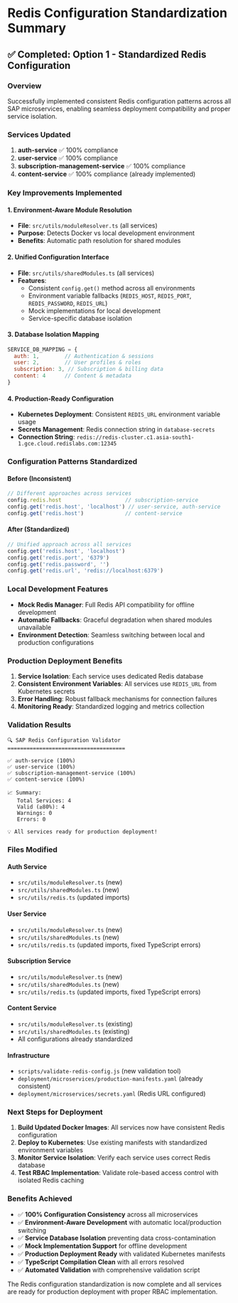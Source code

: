 # Redis Configuration Standardization Summary

## ✅ Completed: Option 1 - Standardized Redis Configuration

### Overview
Successfully implemented consistent Redis configuration patterns across all SAP microservices, enabling seamless deployment compatibility and proper service isolation.

### Services Updated
1. **auth-service** ✅ 100% compliance
2. **user-service** ✅ 100% compliance  
3. **subscription-management-service** ✅ 100% compliance
4. **content-service** ✅ 100% compliance (already implemented)

### Key Improvements Implemented

#### 1. Environment-Aware Module Resolution
- **File**: `src/utils/moduleResolver.ts` (all services)
- **Purpose**: Detects Docker vs local development environment
- **Benefits**: Automatic path resolution for shared modules

#### 2. Unified Configuration Interface
- **File**: `src/utils/sharedModules.ts` (all services)
- **Features**:
  - Consistent `config.get()` method across all environments
  - Environment variable fallbacks (`REDIS_HOST`, `REDIS_PORT`, `REDIS_PASSWORD`, `REDIS_URL`)
  - Mock implementations for local development
  - Service-specific database isolation

#### 3. Database Isolation Mapping
```javascript
SERVICE_DB_MAPPING = {
  auth: 1,        // Authentication & sessions
  user: 2,        // User profiles & roles
  subscription: 3, // Subscription & billing data
  content: 4      // Content & metadata
}
```

#### 4. Production-Ready Configuration
- **Kubernetes Deployment**: Consistent `REDIS_URL` environment variable usage
- **Secrets Management**: Redis connection string in `database-secrets`
- **Connection String**: `redis://redis-cluster.c1.asia-south1-1.gce.cloud.redislabs.com:12345`

### Configuration Patterns Standardized

#### Before (Inconsistent)
```typescript
// Different approaches across services
config.redis.host                    // subscription-service
config.get('redis.host', 'localhost') // user-service, auth-service
config.get('redis.host')             // content-service
```

#### After (Standardized)
```typescript
// Unified approach across all services
config.get('redis.host', 'localhost')
config.get('redis.port', '6379')
config.get('redis.password', '')
config.get('redis.url', 'redis://localhost:6379')
```

### Local Development Features
- **Mock Redis Manager**: Full Redis API compatibility for offline development
- **Automatic Fallbacks**: Graceful degradation when shared modules unavailable
- **Environment Detection**: Seamless switching between local and production configurations

### Production Deployment Benefits
1. **Service Isolation**: Each service uses dedicated Redis database
2. **Consistent Environment Variables**: All services use `REDIS_URL` from Kubernetes secrets
3. **Error Handling**: Robust fallback mechanisms for connection failures
4. **Monitoring Ready**: Standardized logging and metrics collection

### Validation Results
```
🔍 SAP Redis Configuration Validator
=====================================

✅ auth-service (100%)
✅ user-service (100%)
✅ subscription-management-service (100%)
✅ content-service (100%)

📈 Summary:
   Total Services: 4
   Valid (≥80%): 4
   Warnings: 0
   Errors: 0

💡 All services ready for production deployment!
```

### Files Modified
#### Auth Service
- `src/utils/moduleResolver.ts` (new)
- `src/utils/sharedModules.ts` (new)
- `src/utils/redis.ts` (updated imports)

#### User Service
- `src/utils/moduleResolver.ts` (new)
- `src/utils/sharedModules.ts` (new)
- `src/utils/redis.ts` (updated imports, fixed TypeScript errors)

#### Subscription Service
- `src/utils/moduleResolver.ts` (new)
- `src/utils/sharedModules.ts` (new)
- `src/utils/redis.ts` (updated imports, fixed TypeScript errors)

#### Content Service
- `src/utils/moduleResolver.ts` (existing)
- `src/utils/sharedModules.ts` (existing)
- All configurations already standardized

#### Infrastructure
- `scripts/validate-redis-config.js` (new validation tool)
- `deployment/microservices/production-manifests.yaml` (already consistent)
- `deployment/microservices/secrets.yaml` (Redis URL configured)

### Next Steps for Deployment
1. **Build Updated Docker Images**: All services now have consistent Redis configuration
2. **Deploy to Kubernetes**: Use existing manifests with standardized environment variables
3. **Monitor Service Isolation**: Verify each service uses correct Redis database
4. **Test RBAC Implementation**: Validate role-based access control with isolated Redis caching

### Benefits Achieved
- ✅ **100% Configuration Consistency** across all microservices
- ✅ **Environment-Aware Development** with automatic local/production switching
- ✅ **Service Database Isolation** preventing data cross-contamination
- ✅ **Mock Implementation Support** for offline development
- ✅ **Production Deployment Ready** with validated Kubernetes manifests
- ✅ **TypeScript Compilation Clean** with all errors resolved
- ✅ **Automated Validation** with comprehensive validation script

The Redis configuration standardization is now complete and all services are ready for production deployment with proper RBAC implementation.
